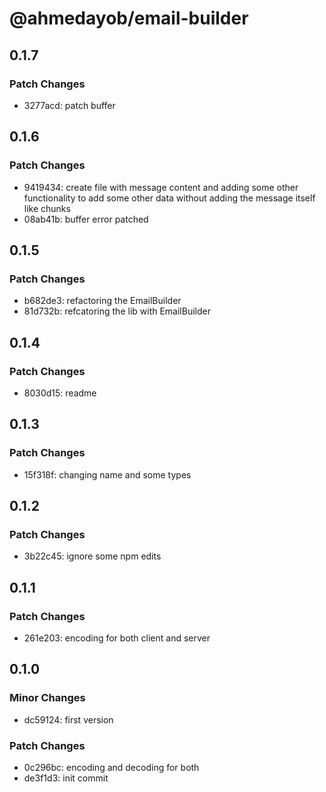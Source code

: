 # @ahmedayob/email-builder

## 0.1.7

### Patch Changes

- 3277acd: patch buffer

## 0.1.6

### Patch Changes

- 9419434: create file with message content and adding some other functionality to add some other data without adding the message itself like chunks
- 08ab41b: buffer error patched

## 0.1.5

### Patch Changes

- b682de3: refactoring the EmailBuilder
- 81d732b: refcatoring the lib with EmailBuilder

## 0.1.4

### Patch Changes

- 8030d15: readme

## 0.1.3

### Patch Changes

- 15f318f: changing name and some types

## 0.1.2

### Patch Changes

- 3b22c45: ignore some npm edits

## 0.1.1

### Patch Changes

- 261e203: encoding for both client and server

## 0.1.0

### Minor Changes

- dc59124: first version

### Patch Changes

- 0c296bc: encoding and decoding for both
- de3f1d3: init commit
